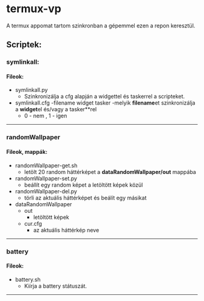 # termux-vp

A termux appomat tartom szinkronban a gépemmel ezen a repon keresztül.

## Scriptek:

### symlinkall:

#### Fileok:

- symlinkall.py
    - Szinkronizálja a cfg alapján a widgettel és taskerrel a scripteket.
- symlinkall.cfg
    -filename widget tasker
    -melyik **filename**et szinkronizálja a **widget**el és/vagy a tasker**rel
    - 0 - nem , 1 - igen

---

### randomWallpaper

#### Fileok, mappák:

- randomWallpaper-get.sh
    - letölt 20 random háttérképet a **dataRandomWallpaper/out** mappába
- randomWallpaper-set.py
    - beállít egy random képet a letöltött képek közül
- randomWallpaper-del.py
    - törli az aktuális háttérképet és beálít egy másikat
- dataRandomWallpaper
    - out 
        - letöltött képek
    - cur.cfg
        - az aktuális háttérkép neve

---

### battery

#### Fileok:

- battery.sh
    - Kiírja a battery státuszát.

---